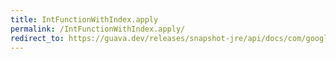 ```yaml
---
title: IntFunctionWithIndex.apply
permalink: /IntFunctionWithIndex.apply/
redirect_to: https://guava.dev/releases/snapshot-jre/api/docs/com/google/common/collect/Streams.IntFunctionWithIndex.html#apply-int-long-
---
```

